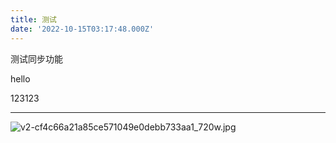```yaml
---
title: 测试
date: '2022-10-15T03:17:48.000Z'
---
```

测试同步功能 

hello

123123

---

![v2-cf4c66a21a85ce571049e0debb733aa1_720w.jpg](https://cdn.nlark.com/yuque/0/2022/jpeg/26326040/1665976570309-a55ceb3a-ef77-4233-a503-6c960f917166.jpeg#clientId=u0e7183a9-e26c-4&crop=0&crop=0&crop=1&crop=1&errorMessage=unknown%20error&from=drop&id=ua26b85c9&margin=%5Bobject%20Object%5D&name=v2-cf4c66a21a85ce571049e0debb733aa1_720w.jpg&originHeight=720&originWidth=720&originalType=binary&ratio=1&rotation=0&showTitle=false&size=26568&status=error&style=none&taskId=uf298fb3e-607d-455e-adc5-70714bf67d5&title=)
